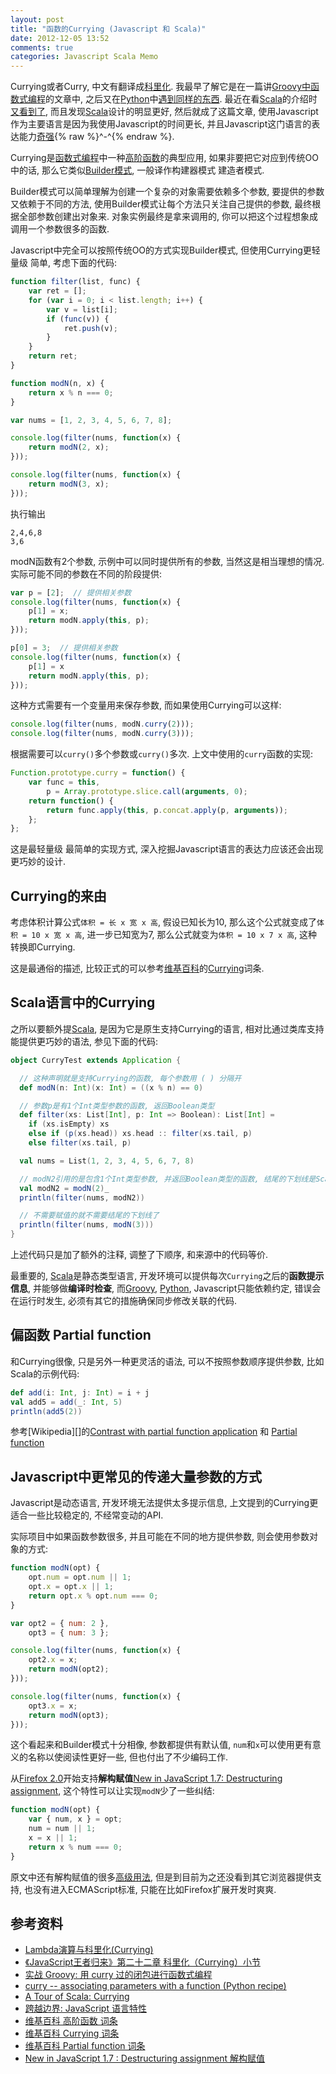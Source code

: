 ```yaml
---
layout: post
title: "函数的Currying (Javascript 和 Scala)"
date: 2012-12-05 13:52
comments: true
categories: Javascript Scala Memo
---
```


Currying或者Curry, 中文有翻译成[科里化][]. 我最早了解它是在一篇讲[Groovy中函数式编程][Groovy Curry]的文章中, 之后又在[Python][]中[遇到同样的东西][Python Curry]. 最近在看[Scala][]的介绍时[又看到了][Scala Curry], 而且发现[Scala][]设计的明显更好, 然后就成了这篇文章, 使用Javascript作为主要语言是因为我使用Javascript的时间更长, 并且Javascript这门语言的表达能力[奇强](http://www.nafine.com/Work_View.php?id=271){% raw %}^-^{% endraw %}.

Currying是[函数式编程][跨越边界: JavaScript 语言特性]中一种[高阶函数][wiki 高阶函数]的典型应用, 如果非要把它对应到传统OO中的话, 那么它类似[Builder模式](https://www.google.com/search?q=builder+pattern), 一般译作构建器模式 建造者模式. 

Builder模式可以简单理解为创建一个复杂的对象需要依赖多个参数, 要提供的参数又依赖于不同的方法, 使用Builder模式让每个方法只关注自己提供的参数, 最终根据全部参数创建出对象来. 对象实例最终是拿来调用的, 你可以把这个过程想象成调用一个参数很多的函数.

Javascript中完全可以按照传统OO的方式实现Builder模式, 但使用Currying更轻量级 简单, 考虑下面的代码:

``` js
function filter(list, func) {
    var ret = [];
    for (var i = 0; i < list.length; i++) {
        var v = list[i];
        if (func(v)) {
            ret.push(v);
        }
    }
    return ret;
}

function modN(n, x) {
    return x % n === 0;
}

var nums = [1, 2, 3, 4, 5, 6, 7, 8];

console.log(filter(nums, function(x) {
    return modN(2, x);
}));

console.log(filter(nums, function(x) {
    return modN(3, x);
}));
```

<!-- more -->

执行输出

```
2,4,6,8
3,6
```

modN函数有2个参数, 示例中可以同时提供所有的参数, 当然这是相当理想的情况. 实际可能不同的参数在不同的阶段提供:

``` js
var p = [2];  // 提供相关参数
console.log(filter(nums, function(x) {
    p[1] = x;
    return modN.apply(this, p);
}));

p[0] = 3;  // 提供相关参数
console.log(filter(nums, function(x) {
    p[1] = x
    return modN.apply(this, p);
}));
```

这种方式需要有一个变量用来保存参数, 而如果使用Currying可以这样:

``` js
console.log(filter(nums, modN.curry(2)));
console.log(filter(nums, modN.curry(3)));
```

根据需要可以`curry()`多个参数或`curry()`多次. 上文中使用的`curry`函数的实现:

``` js
Function.prototype.curry = function() {
    var func = this,
        p = Array.prototype.slice.call(arguments, 0);
    return function() {
        return func.apply(this, p.concat.apply(p, arguments));
    };
};
```

这是最轻量级 最简单的实现方式, 深入挖掘Javascript语言的表达力应该还会出现更巧妙的设计.


Currying的来由
--------------

考虑体积计算公式`体积 = 长 x 宽 x 高`, 假设已知长为10, 那么这个公式就变成了`体积 = 10 x 宽 x 高`, 进一步已知宽为7, 那么公式就变为`体积 = 10 x 7 x 高`, 这种转换即Currying.

这是最通俗的描述, 比较正式的可以参考[维基百科][]的[Currying][wiki Currying]词条.


Scala语言中的Currying
---------------------

之所以要额外提[Scala][], 是因为它是原生支持Currying的语言, 相对比通过类库支持能提供更巧妙的语法, 参见下面的代码:

``` scala A Tour of Scala: Currying http://www.scala-lang.org/node/135 来源
object CurryTest extends Application {

  // 这种声明就是支持Currying的函数, 每个参数用 ( ) 分隔开
  def modN(n: Int)(x: Int) = ((x % n) == 0)

  // 参数p是有1个Int类型参数的函数, 返回Boolean类型
  def filter(xs: List[Int], p: Int => Boolean): List[Int] =
    if (xs.isEmpty) xs
    else if (p(xs.head)) xs.head :: filter(xs.tail, p)
    else filter(xs.tail, p)

  val nums = List(1, 2, 3, 4, 5, 6, 7, 8)

  // modN2引用的是包含1个Int类型参数, 并返回Boolean类型的函数, 结尾的下划线是Scala中的语法
  val modN2 = modN(2)_
  println(filter(nums, modN2))

  // 不需要赋值的就不需要结尾的下划线了
  println(filter(nums, modN(3)))
}
```

上述代码只是加了额外的注释, 调整了下顺序, 和来源中的代码等价.

最重要的, [Scala][]是静态类型语言, 开发环境可以提供每次`Currying`之后的**函数提示信息**, 并能够做**编译时检查**, 而[Groovy][], [Python][], Javascript只能依赖约定, 错误会在运行时发生, 必须有其它的措施确保同步修改关联的代码.


偏函数 Partial function
------------------------

和Currying很像, 只是另外一种更灵活的语法, 可以不按照参数顺序提供参数, 比如Scala的示例代码:

``` scala
def add(i: Int, j: Int) = i + j
val add5 = add(_: Int, 5)
println(add5(2))
```

参考[Wikipedia][]的[Contrast with partial function application](http://en.wikipedia.org/wiki/Currying#Contrast_with_partial_function_application) 和 [Partial function][wiki Partial function]


Javascript中更常见的传递大量参数的方式
--------------------------------------

Javascript是动态语言, 开发环境无法提供太多提示信息, 上文提到的Currying更适合一些比较稳定的, 不经常变动的API. 

实际项目中如果函数参数很多, 并且可能在不同的地方提供参数, 则会使用参数对象的方式:

``` js
function modN(opt) {
    opt.num = opt.num || 1;
    opt.x = opt.x || 1;
    return opt.x % opt.num === 0;
}

var opt2 = { num: 2 },
    opt3 = { num: 3 };

console.log(filter(nums, function(x) {
    opt2.x = x;
    return modN(opt2);
}));

console.log(filter(nums, function(x) {
    opt3.x = x;
    return modN(opt3);
}));
```

这个看起来和Builder模式十分相像, 参数都提供有默认值, `num`和`x`可以使用更有意义的名称以使阅读性更好一些, 但也付出了不少编码工作.

从[Firefox 2.0][Firefox]开始支持**解构赋值**[New in JavaScript 1.7: Destructuring assignment][Destructuring assignment], 这个特性可以让实现`modN`少了一些纠结:

``` js
function modN(opt) {
    var { num, x } = opt;
    num = num || 1;
    x = x || 1;
    return x % num === 0;
}
```

原文中还有解构赋值的很多[高级用法](https://developer.mozilla.org/en-US/docs/JavaScript/New_in_JavaScript/1.7#Looping_across_values_in_an_array_of_objects), 但是到目前为之还没看到其它浏览器提供支持, 也没有进入ECMAScript标准, 只能在比如Firefox扩展开发时爽爽.

参考资料
--------

-   [Lambda演算与科里化(Currying)](http://www.cnblogs.com/fox23/archive/2009/10/22/intro-to-Lambda-calculus-and-currying.html)
-   [《JavaScript王者归来》第二十二章 科里化（Currying）小节][科里化]
-   [实战 Groovy: 用 curry 过的闭包进行函数式编程][Groovy Curry]
-   [curry -- associating parameters with a function (Python recipe)][Python Curry]
-   [A Tour of Scala: Currying][Scala Curry]
-   [跨越边界: JavaScript 语言特性][]
-   [维基百科 高阶函数 词条][wiki 高阶函数]
-   [维基百科 Currying 词条][wiki Currying]
-   [维基百科 Partial function 词条][wiki Partial function]
-   [New in JavaScript 1.7 : Destructuring assignment 解构赋值][Destructuring assignment]

[科里化]: http://book.51cto.com/art/200806/77578.htm
[Groovy Curry]: http://www.ibm.com/developerworks/cn/java/j-pg08235/
[Python Curry]: http://code.activestate.com/recipes/52549/
[Scala Curry]: http://www.scala-lang.org/node/135
[跨越边界: JavaScript 语言特性]: http://www.ibm.com/developerworks/cn/java/j-cb12196/
[wiki 高阶函数]: http://zh.wikipedia.org/wiki/%E9%AB%98%E9%98%B6%E5%87%BD%E6%95%B0
[wiki Currying]: http://en.wikipedia.org/wiki/Currying
[wiki Partial function]: http://en.wikipedia.org/wiki/Partial_function
[Destructuring assignment]: https://developer.mozilla.org/en-US/docs/JavaScript/New_in_JavaScript/1.7#Destructuring_assignment_%28Merge_into_own_page.2Fsection%29

[维基百科]: http://www.wikipedia.org/
[Scala]: http://www.scala-lang.org/
[Groovy]: http://groovy.codehaus.org/
[Python]: http://www.python.org/
[Firefox]: http://www.mozilla.org/en-US/firefox/fx/#desktop
